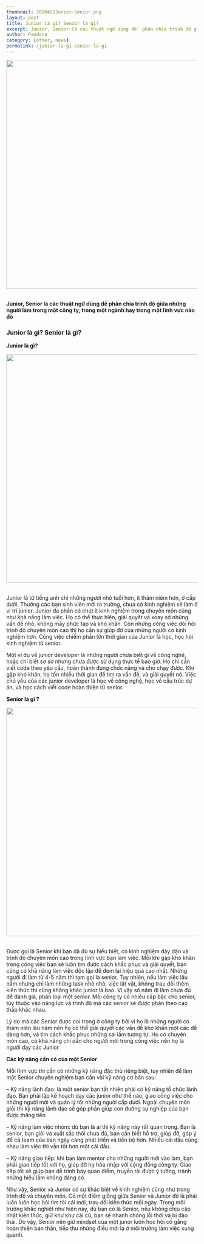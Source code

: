 ```yaml
---
thumbnail: 2020422Junior-Senior.png
layout: post
title: Junior là gì? Senior là gì?
excerpt: Junior, Senior là các thuật ngữ dùng để  phân chia trình độ giữa những người làm trong một công ty, trong một ngành hay trong một lĩnh vực nào đó.
author: Pandora
category: [other, news]
permalink: /junior-la-gi-senior-la-gi
---
```


<center><img class="img-thumbnail" src="{{baseurl}}/image/2020422JvsS.jpg" width="600"></center><br>

**Junior, Senior là các thuật ngữ dùng để  phân chia trình độ giữa những người làm trong một công ty, trong một ngành hay trong một lĩnh vực nào đó**

<h3 style="font-weight: bold;">Junior là gì? Senior là gì?</h3>

**Junior là gì?**

<center><img class="img-thumbnail" src="{{baseurl}}/image/2020422Junior.jpg" width="600" height="auto"></center><br>

Junior là từ tiếng anh chỉ những người nhỏ tuổi hơn, ít thâm niêm hơn, ở cấp dưới. Thường các bạn sinh viên mới ra trường, chưa có kinh nghiệm sẽ làm ở vị trí junior. Junior đa phần có chút ít kinh nghiệm trong chuyên môn cũng như khả năng làm việc. Họ có thể thực hiện, giải quyết và xoay sở những vấn đề nhỏ, không mấy phức tạp và khó khăn. Còn những công việc đòi hỏi trình độ chuyên môn cao thì họ cần sự giúp đỡ của những người có kinh nghiệm hơn.  Công việc chiếm phần lớn thời gian của Junior là học, học hỏi kinh nghiệm từ senior.

Một ví dụ về junior developer là những người chưa biết gì về công nghê, hoặc chỉ biết sơ sơ nhưng chưa được sử dụng thực tế bao giờ. Họ chỉ cần viết code theo yêu cầu, hoàn thành đúng chức năng và cho chạy được. Khi gặp khó khăn, họ tốn nhiều thời gian để tìm ra vấn đề, và giải quyết nó. Việc chủ yếu của các junior developer là học về công nghệ, học về cấu trúc dự án, và học cách viết code hoàn thiện từ senior.

**Senior là gì ?**

<center><img class="img-thumbnail" src="{{baseurl}}/image/2020422Senior.jpg" width="600" height="auto"></center><br>

Được gọi là Senior khi bạn đã đủ sự hiểu biết, có kinh nghiệm dày dặn và trình độ chuyên môn cao trong lĩnh vực bạn làm việc. Mỗi khi gặp khó khăn trong công việc bạn sẽ luôn tìm được cách khắc phục và giải quyết, bạn cũng có khả năng làm việc độc lập để đem lại hiệu quả cao nhất. Những người đi làm từ 4-5 năm thì tạm gọi là senior. Tuy nhiên, nếu làm việc lâu năm nhưng chỉ làm những task nhỏ nhỏ, việc lặt vặt, không trau dồi thêm kiến thức thì cũng không khác junior là bao. Vì vậy số năm đi làm chưa đủ để đánh giá, phân loại một senior. Mỗi công ty có nhiều cấp bậc cho senior, tùy thuộc vào năng lực và trình độ mà các senior sẽ được phân theo cao thấp khác nhau.

Lý do mà các Senior được coi trọng ở công ty bởi vì họ là những người có thâm niên lâu năm nên họ có thể giải quyết các vấn đề khó khăn một các dễ dàng hơn, và tìm cách khắc phục những sai lầm tương tự..Họ có chuyên môn cao, có khả năng chỉ dẫn cho người mới trong công việc nên họ là người dạy các Junior

**Các kỹ năng cần có của một Senior**

Mỗi lĩnh vực thì cần có những kỹ năng đặc thù riêng biệt, tuy nhiên để làm một Senior chuyên nghiệm bạn cần vài kỹ năng cơ bản sau:

– Kỹ năng lãnh đạo: là một senior bạn tất nhiên phải có kỹ năng tổ chức lãnh đạo. Bạn phải lập kế hoạch dạy các junior như thế nào, giao công việc cho những người mới và quản lý tốt những người cấp dưới. Ngoài chuyên môn giỏi thì kỹ năng lãnh đạo sẽ góp phần giúp con đường sự nghiệp của bạn được thăng tiến

– Kỹ năng làm việc nhóm: dù bạn là ai thì kỹ năng này rất quan trọng. Bạn là senior, bạn giỏi và xuất sắc thôi chưa đủ, bạn cần biết hỗ trợ, giúp đỡ, góp ý để cả team của bạn ngày càng phát triển và tiến bộ hơn. Nhiều cái đầu cùng nhau làm việc thì vẫn tốt hơn một cái đầu.

– Kỹ năng giao tiếp: khi bạn làm mentor cho những người mới vào làm, bạn phải giao tiếp tốt với họ, giúp đỡ họ hòa nhập với cộng đồng công ty. Giao tiếp tốt sẽ giúp bạn dễ trình bày quan điểm, truyền tải được ý tưởng, tránh những hiểu lầm không đáng có.

Như vậy, Senior và Junior có sự khác biệt về kinh nghiệm cũng như trong trình độ và chuyên môn. Có một điểm giống giữa Senior và Junior đó là phải luôn luôn học hỏi tìm tòi cái mới, trau dồi kiến thức mỗi ngày. Trong môi trường khắc nghiệt như hiện nay, dù bạn có là Senior, nếu không chịu cập nhật kiên thức, giữ khư khư cái cũ, bạn sẽ nhanh chóng lỗi thời và bị đào thải. Do vậy, Senior nên giữ mindset của một junor luôn học hỏi cố gắng hoàn thiện bản thân, tiếp thu những điều mới lạ ở môi trường làm việc xung quanh.